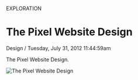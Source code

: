 <p class="type">EXPLORATION</p>

# The Pixel Website Design

<p class="meta">Design  /  Tuesday, July 31, 2012 11:44:59am</p>

The Pixel Website Design.

![The Pixel Website Design](https://farooq-agent.web.app/assets/images/works/large/the-pixel-website-design.jpg)
